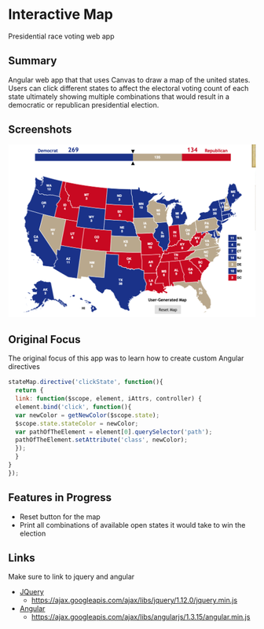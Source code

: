 # Interactive Map
Presidential race voting web app

## Summary
Angular web app that that uses Canvas to draw a map of the united states.  Users can click different states to affect the electoral voting count of each state ultimately showing multiple combinations that would result in a democratic or republican presidential election.

## Screenshots
![](https://github.com/wkwyatt/interactive-map/blob/master/election.png)

## Original Focus
The original focus of this app was to learn how to create custom Angular directives
```javascript
stateMap.directive('clickState', function(){
  return {
  link: function($scope, element, iAttrs, controller) {
  element.bind('click', function(){ 
  var newColor = getNewColor($scope.state);
  $scope.state.stateColor = newColor;
  var pathOfTheElement = element[0].querySelector('path');
  pathOfTheElement.setAttribute('class', newColor);
  });
  }
}
});
```
## Features in Progress
* Reset button for the map
* Print all combinations of available open states it would take to win the election

## Links
Make sure to link to jquery and angular
* [JQuery](https://developers.google.com/speed/libraries/)
	* https://ajax.googleapis.com/ajax/libs/jquery/1.12.0/jquery.min.js
* [Angular](https://developers.google.com/speed/libraries/)
	* https://ajax.googleapis.com/ajax/libs/angularjs/1.3.15/angular.min.js


